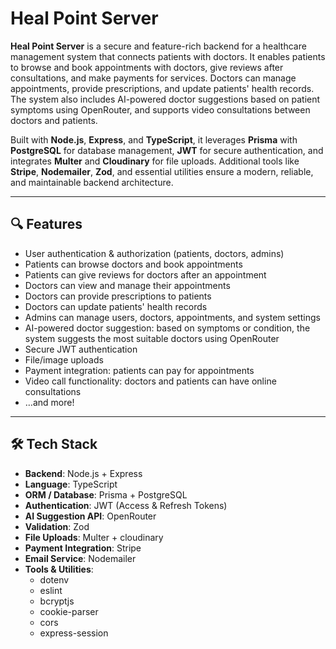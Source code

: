 # Heal Point Server

**Heal Point Server** is a secure and feature-rich backend for a healthcare management system that connects patients with doctors. It enables patients to browse and book appointments with doctors, give reviews after consultations, and make payments for services. Doctors can manage appointments, provide prescriptions, and update patients' health records. The system also includes AI-powered doctor suggestions based on patient symptoms using OpenRouter, and supports video consultations between doctors and patients.

Built with **Node.js**, **Express**, and **TypeScript**, it leverages **Prisma** with **PostgreSQL** for database management, **JWT** for secure authentication, and integrates **Multer** and **Cloudinary** for file uploads. Additional tools like **Stripe**, **Nodemailer**, **Zod**, and essential utilities ensure a modern, reliable, and maintainable backend architecture.

---

## 🔍 Features

- User authentication & authorization (patients, doctors, admins)
- Patients can browse doctors and book appointments
- Patients can give reviews for doctors after an appointment
- Doctors can view and manage their appointments
- Doctors can provide prescriptions to patients
- Doctors can update patients' health records
- Admins can manage users, doctors, appointments, and system settings
- AI-powered doctor suggestion: based on symptoms or condition, the system suggests the most suitable doctors using OpenRouter
- Secure JWT authentication
- File/image uploads
- Payment integration: patients can pay for appointments
- Video call functionality: doctors and patients can have online consultations
- …and more!

---

## 🛠️ Tech Stack

- **Backend**: Node.js + Express
- **Language**: TypeScript
- **ORM / Database**: Prisma + PostgreSQL
- **Authentication**: JWT (Access & Refresh Tokens)
- **AI Suggestion API**: OpenRouter
- **Validation**: Zod
- **File Uploads**: Multer + cloudinary
- **Payment Integration**: Stripe
- **Email Service**: Nodemailer
- **Tools & Utilities**:
  - dotenv
  - eslint
  - bcryptjs
  - cookie-parser
  - cors
  - express-session
